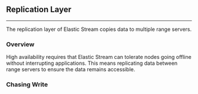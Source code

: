 ## Replication Layer
----
The replication layer of Elastic Stream copies data to multiple range servers.

### Overview
High availability requires that Elastic Stream can tolerate nodes going offline without interrupting applications. This means replicating data between range servers to ensure the data remains accessible.

### Chasing Write
